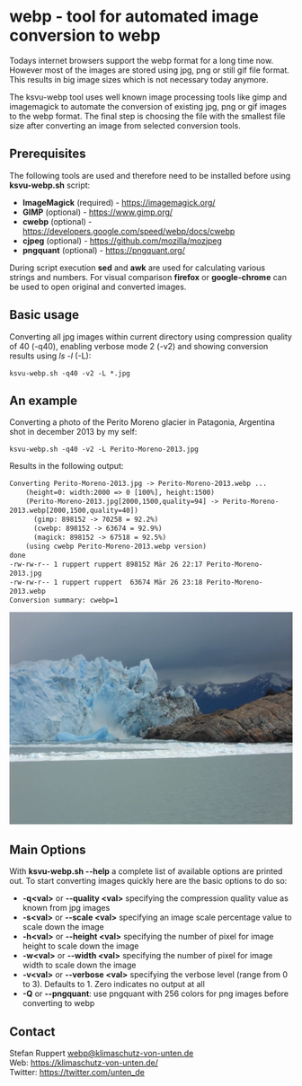 # webp - tool for automated image conversion to webp

Todays internet browsers support the webp format for a long time now. However most
of the images are stored using jpg, png or still gif file format. This results in
big image sizes which is not necessary today anymore.

The ksvu-webp tool uses well known image processing tools like gimp and imagemagick
to automate the conversion of existing jpg, png or gif images to the webp format.
The final step is choosing the file with the smallest file size after converting an
image from selected conversion tools.

## Prerequisites

The following tools are used and therefore need to be installed before using
**ksvu-webp.sh** script:

* **ImageMagick** (required) - https://imagemagick.org/
* **GIMP** (optional)        - https://www.gimp.org/
* **cwebp** (optional)       - https://developers.google.com/speed/webp/docs/cwebp
* **cjpeg**  (optional)      - https://github.com/mozilla/mozjpeg
* **pngquant** (optional)    - https://pngquant.org/

During script execution **sed** and **awk** are used for calculating various strings
and numbers. For visual comparison **firefox** or **google-chrome** can be used to
open original and converted images.

## Basic usage

Converting all jpg images within current directory using compression quality of 40 (-q40),
enabling verbose mode 2 (-v2) and showing conversion results using *ls -l* (-L):

    ksvu-webp.sh -q40 -v2 -L *.jpg

## An example

Converting a photo of the Perito Moreno glacier in Patagonia, Argentina shot in december
2013 by my self:

    ksvu-webp.sh -q40 -v2 -L Perito-Moreno-2013.jpg

Results in the following output:

    Converting Perito-Moreno-2013.jpg -> Perito-Moreno-2013.webp ...
        (height=0: width:2000 => 0 [100%], height:1500)
    	(Perito-Moreno-2013.jpg[2000,1500,quality=94] -> Perito-Moreno-2013.webp[2000,1500,quality=40])
      	  (gimp: 898152 -> 70258 = 92.2%)
      	  (cwebp: 898152 -> 63674 = 92.9%)
      	  (magick: 898152 -> 67518 = 92.5%)
    	(using cwebp Perito-Moreno-2013.webp version)
    done
    -rw-rw-r-- 1 ruppert ruppert 898152 Mär 26 22:17 Perito-Moreno-2013.jpg
    -rw-rw-r-- 1 ruppert ruppert  63674 Mär 26 23:18 Perito-Moreno-2013.webp
    Conversion summary: cwebp=1

![Perito Moreno glacier](https://github.com/klimaschutz-von-unten-de/webp/blob/main/Perito-Moreno-2013.webp "Perito-Moreno glacier in 2013")

## Main Options

With **ksvu-webp.sh --help** a complete list of available options are printed out. To start
converting images quickly here are the basic options to do so:

* **-q\<val>** or **--quality \<val>** specifying the compression quality value as known from jpg images
* **-s\<val>** or **--scale \<val>** specifying an image scale percentage value to scale down the image
* **-h\<val>** or **--height \<val>** specifying the number of pixel for image height to scale down the image
* **-w\<val>** or **--width \<val>** specifying the number of pixel for image width to scale down the image
* **-v\<val>** or **--verbose \<val>** specifying the verbose level (range from 0 to 3). Defaults to 1. Zero indicates no output at all
* **-Q** or **--pngquant**: use pngquant with 256 colors for png images before converting to webp

## Contact

Stefan Ruppert <webp@klimaschutz-von-unten.de>  
Web:     https://klimaschutz-von-unten.de/  
Twitter: https://twitter.com/unten_de  
